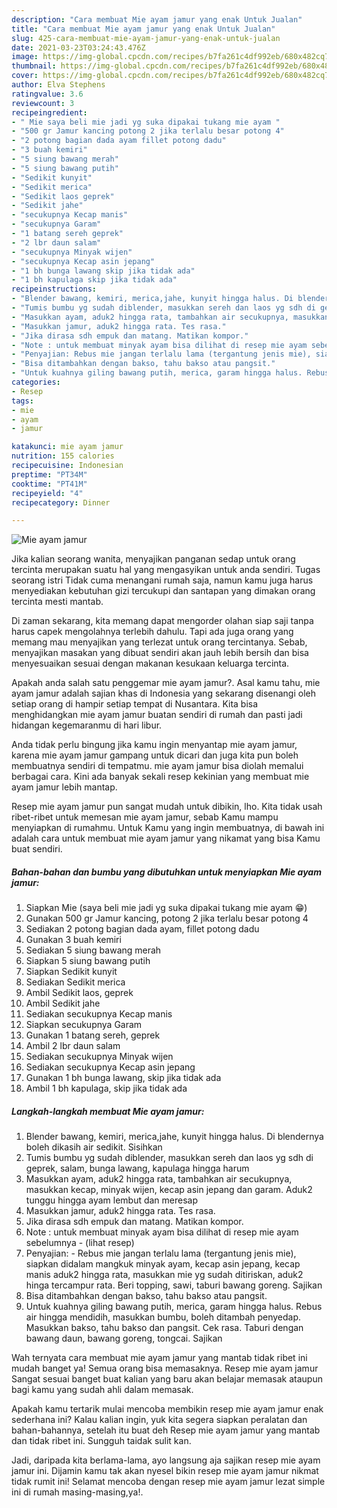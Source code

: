 ```yaml
---
description: "Cara membuat Mie ayam jamur yang enak Untuk Jualan"
title: "Cara membuat Mie ayam jamur yang enak Untuk Jualan"
slug: 425-cara-membuat-mie-ayam-jamur-yang-enak-untuk-jualan
date: 2021-03-23T03:24:43.476Z
image: https://img-global.cpcdn.com/recipes/b7fa261c4df992eb/680x482cq70/mie-ayam-jamur-foto-resep-utama.jpg
thumbnail: https://img-global.cpcdn.com/recipes/b7fa261c4df992eb/680x482cq70/mie-ayam-jamur-foto-resep-utama.jpg
cover: https://img-global.cpcdn.com/recipes/b7fa261c4df992eb/680x482cq70/mie-ayam-jamur-foto-resep-utama.jpg
author: Elva Stephens
ratingvalue: 3.6
reviewcount: 3
recipeingredient:
- " Mie saya beli mie jadi yg suka dipakai tukang mie ayam "
- "500 gr Jamur kancing potong 2 jika terlalu besar potong 4"
- "2 potong bagian dada ayam fillet potong dadu"
- "3 buah kemiri"
- "5 siung bawang merah"
- "5 siung bawang putih"
- "Sedikit kunyit"
- "Sedikit merica"
- "Sedikit laos geprek"
- "Sedikit jahe"
- "secukupnya Kecap manis"
- "secukupnya Garam"
- "1 batang sereh geprek"
- "2 lbr daun salam"
- "secukupnya Minyak wijen"
- "secukupnya Kecap asin jepang"
- "1 bh bunga lawang skip jika tidak ada"
- "1 bh kapulaga skip jika tidak ada"
recipeinstructions:
- "Blender bawang, kemiri, merica,jahe, kunyit hingga halus. Di blendernya boleh dikasih air sedikit. Sisihkan"
- "Tumis bumbu yg sudah diblender, masukkan sereh dan laos yg sdh di geprek, salam, bunga lawang, kapulaga hingga harum"
- "Masukkan ayam, aduk2 hingga rata, tambahkan air secukupnya, masukkan kecap, minyak wijen, kecap asin jepang dan garam. Aduk2 tunggu hingga ayam lembut dan meresap"
- "Masukkan jamur, aduk2 hingga rata. Tes rasa."
- "Jika dirasa sdh empuk dan matang. Matikan kompor."
- "Note : untuk membuat minyak ayam bisa dilihat di resep mie ayam sebelumnya           (lihat resep)"
- "Penyajian: Rebus mie jangan terlalu lama (tergantung jenis mie), siapkan didalam mangkuk minyak ayam, kecap asin jepang, kecap manis aduk2 hingga rata, masukkan mie yg sudah ditiriskan, aduk2 hinga tercampur rata. Beri topping, sawi, taburi bawang goreng. Sajikan"
- "Bisa ditambahkan dengan bakso, tahu bakso atau pangsit."
- "Untuk kuahnya giling bawang putih, merica, garam hingga halus. Rebus air hingga mendidih, masukkan bumbu, boleh ditambah penyedap. Masukkan bakso, tahu bakso dan pangsit. Cek rasa. Taburi dengan bawang daun, bawang goreng, tongcai. Sajikan"
categories:
- Resep
tags:
- mie
- ayam
- jamur

katakunci: mie ayam jamur 
nutrition: 155 calories
recipecuisine: Indonesian
preptime: "PT34M"
cooktime: "PT41M"
recipeyield: "4"
recipecategory: Dinner

---
```



![Mie ayam jamur](https://img-global.cpcdn.com/recipes/b7fa261c4df992eb/680x482cq70/mie-ayam-jamur-foto-resep-utama.jpg)

Jika kalian seorang wanita, menyajikan panganan sedap untuk orang tercinta merupakan suatu hal yang mengasyikan untuk anda sendiri. Tugas seorang istri Tidak cuma menangani rumah saja, namun kamu juga harus menyediakan kebutuhan gizi tercukupi dan santapan yang dimakan orang tercinta mesti mantab.

Di zaman  sekarang, kita memang dapat mengorder olahan siap saji tanpa harus capek mengolahnya terlebih dahulu. Tapi ada juga orang yang memang mau menyajikan yang terlezat untuk orang tercintanya. Sebab, menyajikan masakan yang dibuat sendiri akan jauh lebih bersih dan bisa menyesuaikan sesuai dengan makanan kesukaan keluarga tercinta. 



Apakah anda salah satu penggemar mie ayam jamur?. Asal kamu tahu, mie ayam jamur adalah sajian khas di Indonesia yang sekarang disenangi oleh setiap orang di hampir setiap tempat di Nusantara. Kita bisa menghidangkan mie ayam jamur buatan sendiri di rumah dan pasti jadi hidangan kegemaranmu di hari libur.

Anda tidak perlu bingung jika kamu ingin menyantap mie ayam jamur, karena mie ayam jamur gampang untuk dicari dan juga kita pun boleh membuatnya sendiri di tempatmu. mie ayam jamur bisa diolah memalui berbagai cara. Kini ada banyak sekali resep kekinian yang membuat mie ayam jamur lebih mantap.

Resep mie ayam jamur pun sangat mudah untuk dibikin, lho. Kita tidak usah ribet-ribet untuk memesan mie ayam jamur, sebab Kamu mampu menyiapkan di rumahmu. Untuk Kamu yang ingin membuatnya, di bawah ini adalah cara untuk membuat mie ayam jamur yang nikamat yang bisa Kamu buat sendiri.

<!--inarticleads1-->

##### Bahan-bahan dan bumbu yang dibutuhkan untuk menyiapkan Mie ayam jamur:

1. Siapkan  Mie (saya beli mie jadi yg suka dipakai tukang mie ayam 😁)
1. Gunakan 500 gr Jamur kancing, potong 2 jika terlalu besar potong 4
1. Sediakan 2 potong bagian dada ayam, fillet potong dadu
1. Gunakan 3 buah kemiri
1. Sediakan 5 siung bawang merah
1. Siapkan 5 siung bawang putih
1. Siapkan Sedikit kunyit
1. Sediakan Sedikit merica
1. Ambil Sedikit laos, geprek
1. Ambil Sedikit jahe
1. Sediakan secukupnya Kecap manis
1. Siapkan secukupnya Garam
1. Gunakan 1 batang sereh, geprek
1. Ambil 2 lbr daun salam
1. Sediakan secukupnya Minyak wijen
1. Sediakan secukupnya Kecap asin jepang
1. Gunakan 1 bh bunga lawang, skip jika tidak ada
1. Ambil 1 bh kapulaga, skip jika tidak ada




<!--inarticleads2-->

##### Langkah-langkah membuat Mie ayam jamur:

1. Blender bawang, kemiri, merica,jahe, kunyit hingga halus. Di blendernya boleh dikasih air sedikit. Sisihkan
1. Tumis bumbu yg sudah diblender, masukkan sereh dan laos yg sdh di geprek, salam, bunga lawang, kapulaga hingga harum
1. Masukkan ayam, aduk2 hingga rata, tambahkan air secukupnya, masukkan kecap, minyak wijen, kecap asin jepang dan garam. Aduk2 tunggu hingga ayam lembut dan meresap
1. Masukkan jamur, aduk2 hingga rata. Tes rasa.
1. Jika dirasa sdh empuk dan matang. Matikan kompor.
1. Note : untuk membuat minyak ayam bisa dilihat di resep mie ayam sebelumnya -           (lihat resep)
1. Penyajian: - Rebus mie jangan terlalu lama (tergantung jenis mie), siapkan didalam mangkuk minyak ayam, kecap asin jepang, kecap manis aduk2 hingga rata, masukkan mie yg sudah ditiriskan, aduk2 hinga tercampur rata. Beri topping, sawi, taburi bawang goreng. Sajikan
1. Bisa ditambahkan dengan bakso, tahu bakso atau pangsit.
1. Untuk kuahnya giling bawang putih, merica, garam hingga halus. Rebus air hingga mendidih, masukkan bumbu, boleh ditambah penyedap. Masukkan bakso, tahu bakso dan pangsit. Cek rasa. Taburi dengan bawang daun, bawang goreng, tongcai. Sajikan




Wah ternyata cara membuat mie ayam jamur yang mantab tidak ribet ini mudah banget ya! Semua orang bisa memasaknya. Resep mie ayam jamur Sangat sesuai banget buat kalian yang baru akan belajar memasak ataupun bagi kamu yang sudah ahli dalam memasak.

Apakah kamu tertarik mulai mencoba membikin resep mie ayam jamur enak sederhana ini? Kalau kalian ingin, yuk kita segera siapkan peralatan dan bahan-bahannya, setelah itu buat deh Resep mie ayam jamur yang mantab dan tidak ribet ini. Sungguh taidak sulit kan. 

Jadi, daripada kita berlama-lama, ayo langsung aja sajikan resep mie ayam jamur ini. Dijamin kamu tak akan nyesel bikin resep mie ayam jamur nikmat tidak rumit ini! Selamat mencoba dengan resep mie ayam jamur lezat simple ini di rumah masing-masing,ya!.

